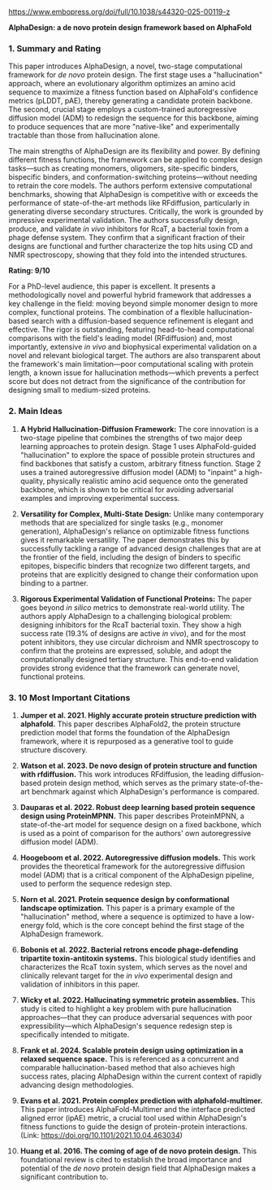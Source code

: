 https://www.embopress.org/doi/full/10.1038/s44320-025-00119-z

**AlphaDesign: a de novo protein design framework based on AlphaFold**

### 1. Summary and Rating

This paper introduces AlphaDesign, a novel, two-stage computational framework for *de novo* protein design. The first stage uses a "hallucination" approach, where an evolutionary algorithm optimizes an amino acid sequence to maximize a fitness function based on AlphaFold's confidence metrics (pLDDT, pAE), thereby generating a candidate protein backbone. The second, crucial stage employs a custom-trained autoregressive diffusion model (ADM) to redesign the sequence for this backbone, aiming to produce sequences that are more "native-like" and experimentally tractable than those from hallucination alone.

The main strengths of AlphaDesign are its flexibility and power. By defining different fitness functions, the framework can be applied to complex design tasks—such as creating monomers, oligomers, site-specific binders, bispecific binders, and conformation-switching proteins—without needing to retrain the core models. The authors perform extensive computational benchmarks, showing that AlphaDesign is competitive with or exceeds the performance of state-of-the-art methods like RFdiffusion, particularly in generating diverse secondary structures. Critically, the work is grounded by impressive experimental validation. The authors successfully design, produce, and validate *in vivo* inhibitors for RcaT, a bacterial toxin from a phage defense system. They confirm that a significant fraction of their designs are functional and further characterize the top hits using CD and NMR spectroscopy, showing that they fold into the intended structures.

**Rating: 9/10**

For a PhD-level audience, this paper is excellent. It presents a methodologically novel and powerful hybrid framework that addresses a key challenge in the field: moving beyond simple monomer design to more complex, functional proteins. The combination of a flexible hallucination-based search with a diffusion-based sequence refinement is elegant and effective. The rigor is outstanding, featuring head-to-head computational comparisons with the field's leading model (RFdiffusion) and, most importantly, extensive *in vivo* and biophysical experimental validation on a novel and relevant biological target. The authors are also transparent about the framework's main limitation—poor computational scaling with protein length, a known issue for hallucination methods—which prevents a perfect score but does not detract from the significance of the contribution for designing small to medium-sized proteins.

### 2. Main Ideas

1.  **A Hybrid Hallucination-Diffusion Framework:** The core innovation is a two-stage pipeline that combines the strengths of two major deep learning approaches to protein design. Stage 1 uses AlphaFold-guided "hallucination" to explore the space of possible protein structures and find backbones that satisfy a custom, arbitrary fitness function. Stage 2 uses a trained autoregressive diffusion model (ADM) to "inpaint" a high-quality, physically realistic amino acid sequence onto the generated backbone, which is shown to be critical for avoiding adversarial examples and improving experimental success.

2.  **Versatility for Complex, Multi-State Design:** Unlike many contemporary methods that are specialized for single tasks (e.g., monomer generation), AlphaDesign's reliance on optimizable fitness functions gives it remarkable versatility. The paper demonstrates this by successfully tackling a range of advanced design challenges that are at the frontier of the field, including the design of binders to specific epitopes, bispecific binders that recognize two different targets, and proteins that are explicitly designed to change their conformation upon binding to a partner.

3.  **Rigorous Experimental Validation of Functional Proteins:** The paper goes beyond *in silico* metrics to demonstrate real-world utility. The authors apply AlphaDesign to a challenging biological problem: designing inhibitors for the RcaT bacterial toxin. They show a high success rate (19.3% of designs are active *in vivo*), and for the most potent inhibitors, they use circular dichroism and NMR spectroscopy to confirm that the proteins are expressed, soluble, and adopt the computationally designed tertiary structure. This end-to-end validation provides strong evidence that the framework can generate novel, functional proteins.

### 3. 10 Most Important Citations

1.  **Jumper et al. 2021. Highly accurate protein structure prediction with alphafold.**
    This paper describes AlphaFold2, the protein structure prediction model that forms the foundation of the AlphaDesign framework, where it is repurposed as a generative tool to guide structure discovery.

2.  **Watson et al. 2023. De novo design of protein structure and function with rfdiffusion.**
    This work introduces RFdiffusion, the leading diffusion-based protein design method, which serves as the primary state-of-the-art benchmark against which AlphaDesign's performance is compared.

3.  **Dauparas et al. 2022. Robust deep learning based protein sequence design using ProteinMPNN.**
    This paper describes ProteinMPNN, a state-of-the-art model for sequence design on a fixed backbone, which is used as a point of comparison for the authors' own autoregressive diffusion model (ADM).

4.  **Hoogeboom et al. 2022. Autoregressive diffusion models.**
    This work provides the theoretical framework for the autoregressive diffusion model (ADM) that is a critical component of the AlphaDesign pipeline, used to perform the sequence redesign step.

5.  **Norn et al. 2021. Protein sequence design by conformational landscape optimization.**
    This paper is a primary example of the "hallucination" method, where a sequence is optimized to have a low-energy fold, which is the core concept behind the first stage of the AlphaDesign framework.

6.  **Bobonis et al. 2022. Bacterial retrons encode phage-defending tripartite toxin-antitoxin systems.**
    This biological study identifies and characterizes the RcaT toxin system, which serves as the novel and clinically relevant target for the *in vivo* experimental design and validation of inhibitors in this paper.

7.  **Wicky et al. 2022. Hallucinating symmetric protein assemblies.**
    This study is cited to highlight a key problem with pure hallucination approaches—that they can produce adversarial sequences with poor expressibility—which AlphaDesign's sequence redesign step is specifically intended to mitigate.

8.  **Frank et al. 2024. Scalable protein design using optimization in a relaxed sequence space.**
    This is referenced as a concurrent and comparable hallucination-based method that also achieves high success rates, placing AlphaDesign within the current context of rapidly advancing design methodologies.

9.  **Evans et al. 2021. Protein complex prediction with alphafold-multimer.**
    This paper introduces AlphaFold-Multimer and the interface predicted aligned error (ipAE) metric, a crucial tool used within AlphaDesign's fitness functions to guide the design of protein-protein interactions.
    (Link: https://doi.org/10.1101/2021.10.04.463034)

10. **Huang et al. 2016. The coming of age of de novo protein design.**
    This foundational review is cited to establish the broad importance and potential of the *de novo* protein design field that AlphaDesign makes a significant contribution to.
